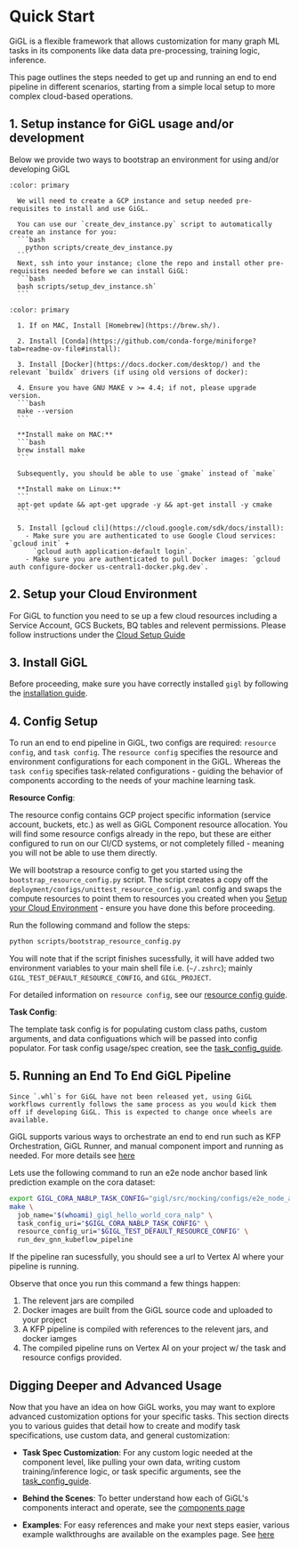 # Quick Start

GiGL is a flexible framework that allows customization for many graph ML tasks in its components like data data
pre-processing, training logic, inference.

This page outlines the steps needed to get up and running an end to end pipeline in different scenarios, starting from a
simple local setup to more complex cloud-based operations.

## 1. Setup instance for GiGL usage and/or development

Below we provide two ways to bootstrap an environment for using and/or developing GiGL

````{dropdown} (Recommended) Developing/experimenting on a GCP cloud instance.
:color: primary

  We will need to create a GCP instance and setup needed pre-requisites to install and use GiGL.

  You can use our `create_dev_instance.py` script to automatically create an instance for you:
  ```bash
    python scripts/create_dev_instance.py
  ```
  Next, ssh into your instance; clone the repo and install other pre-requisites needed before we can install GiGL:
  ```bash
  bash scripts/setup_dev_instance.sh`
  ```
````


````{dropdown} Manual Setup
:color: primary

  1. If on MAC, Install [Homebrew](https://brew.sh/).

  2. Install [Conda](https://github.com/conda-forge/miniforge?tab=readme-ov-file#install):

  3. Install [Docker](https://docs.docker.com/desktop/) and the relevant `buildx` drivers (if using old versions of docker):

  4. Ensure you have GNU MAKE v >= 4.4; if not, please upgrade version.
  ```bash
  make --version
  ```

  **Install make on MAC:**
  ```bash
  brew install make
  ```

  Subsequently, you should be able to use `gmake` instead of `make`

  **Install make on Linux:**
  ```
  apt-get update && apt-get upgrade -y && apt-get install -y cmake
  ```

  5. Install [gcloud cli](https://cloud.google.com/sdk/docs/install):
    - Make sure you are authenticated to use Google Cloud services: `gcloud init` +
      `gcloud auth application-default login`.
    - Make sure you are authenticated to pull Docker images: `gcloud auth configure-docker us-central1-docker.pkg.dev`.

````

## 2. Setup your Cloud Environment

For GiGL to function you need to se up a few cloud resources including a Service Account, GCS Buckets, BQ tables and relevent permissions. Please follow instructions under the [Cloud Setup Guide](./cloud_setup_guide.md)


## 3. Install GiGL

Before proceeding, make sure you have correctly installed `gigl` by following the
[installation guide](./installation.md).


## 4. Config Setup

To run an end to end pipeline in GiGL, two configs are required: `resource config`, and `task config`. The `resource config` specifies the resource and environment configurations for each component in the GiGL. Whereas the `task config` specifies task-related configurations - guiding the behavior of components according to the needs of your machine learning task.

**Resource Config**:

The resource config contains GCP project specific information (service account, buckets, etc.) as well as GiGL Component
resource allocation. You will find some resource configs already in the repo, but these are either configured to run on our CI/CD systems, or not completely filled - meaning you will not be able to use them directly.

We will bootstrap a resource config to get you started using the `bootstrap_resource_config.py` script. The script creates a copy off the `deployment/configs/unittest_resource_config.yaml` config and swaps the compute resources to point them to resources you created when you [Setup your Cloud Environment](#2-setup-your-cloud-environment) - ensure you have done this before proceeding.

Run the following command and follow the steps:

```bash
python scripts/bootstrap_resource_config.py
```

You will note that if the script finishes sucessfully, it will have added two environment variables to your main shell file i.e. (`~/.zshrc`); mainly
`GIGL_TEST_DEFAULT_RESOURCE_CONFIG`, and `GIGL_PROJECT`.

For detailed information on `resource config`, see our [resource config guide](../config_guides/resource_config_guide.md).

**Task Config**:

The template task config is for populating custom class paths, custom arguments, and data configuations which will be
passed into config populator. For task config usage/spec creation, see the
[task_config_guide](../config_guides/task_config_guide.md).

## 5. Running an End To End GiGL Pipeline

```{caution}
Since `.whl`s for GiGL have not been released yet, using GiGL workflows currently follows the same process as you would kick them off if developing GiGL. This is expected to change once wheels are available.
```

GiGL supports various ways to orchestrate an end to end run such as KFP Orchestration, GiGL Runner, and manual component
import and running as needed. For more details see [here](./orchestration.md)

Lets use the following command to run an e2e node anchor based link prediction example on the cora dataset:

```bash
export GIGL_CORA_NABLP_TASK_CONFIG="gigl/src/mocking/configs/e2e_node_anchor_based_link_prediction_template_gbml_config.yaml"
make \
  job_name="$(whoami)_gigl_hello_world_cora_nalp" \
  task_config_uri="$GIGL_CORA_NABLP_TASK_CONFIG" \
  resource_config_uri="$GIGL_TEST_DEFAULT_RESOURCE_CONFIG" \
  run_dev_gnn_kubeflow_pipeline
```

If the pipeline ran sucessfully, you should see a url to Vertex AI where your pipeline is running.

Observe that once you run this command a few things happen:
1. The relevent jars are compiled
2. Docker images are built from the GiGL source code and uploaded to your project
3. A KFP pipeline is compiled with references to the relevent jars, and docker iamges
4. The compiled pipeline runs on Vertex AI on your project w/ the task and resource configs provided.


## Digging Deeper and Advanced Usage

Now that you have an idea on how GiGL works, you may want to explore advanced customization options for your specific
tasks. This section directs you to various guides that detail how to create and modify task specifications, use custom
data, and general customization:

- **Task Spec Customization**: For any custom logic needed at the component level, like pulling your own data, writing
  custom training/inference logic, or task specific arguments, see the
  [task_config_guide](../config_guides/task_config_guide.md).

- **Behind the Scenes**: To better understand how each of GiGL's components interact and operate, see the
  [components page](../overview/architecture.md)

- **Examples**: For easy references and make your next steps easier, various example walkthroughs are available on the
  examples page. See [here](../examples/index.md)
